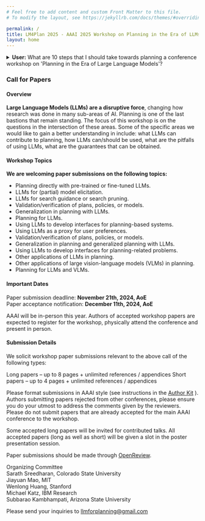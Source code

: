 ```yaml
---
# Feel free to add content and custom Front Matter to this file.
# To modify the layout, see https://jekyllrb.com/docs/themes/#overriding-theme-defaults

permalink: /
title: LM4Plan 2025 - AAAI 2025 Workshop on Planning in the Era of LLMs
layout: home
---
```


<details>
  <summary><strong>User:</strong> What are 10 steps that I should take towards planning a conference workshop on 'Planning in the Era of Large Language Models'?
  </summary>
 
<br>
 <strong>GPT4:</strong> Organizing a conference workshop on "Planning in the Era of Large Language Models" is an exciting endeavor. The topic is increasingly relevant, and there's a lot to consider both in terms of content and logistics. Here's a 10-step plan to get you started:

<br><br>Step 1: Clearly Define Objectives and Scope<br>
Start by identifying the objectives you want the workshop to achieve. Is it an academic forum, a practical skills-building workshop, or a networking event? The scope could range from ethical considerations to technical aspects, or could encompass all of these.

<br><br>Step 2: Identify Your Target Audience<br>
Who would benefit the most from your workshop? Academics, industry professionals, or students? The audience you target will inform many of your subsequent decisions, from speakers to the types of activities and presentations.

<br><br>Step 3: Assemble a Team<br>
Organizing a workshop is a complex task that usually requires a team. This may include co-chairs, volunteers, and administrative support. You'll need people to handle logistics, outreach, content creation, and day-of-event activities.

<br><br>Step 4: Secure Funding and Sponsorships<br>
The financial aspect is critical. You'll need to prepare a budget that includes venue costs, speakers' fees (if applicable), catering, equipment rentals, and marketing. Sponsorships can help cover some of these costs and add credibility to your event.

<br><br>Step 5: Decide on a Date and Location<br>
Choose a date that doesn't conflict with other major events in the same field. The location should be convenient for your target audience. Due to the global relevance of large language models, consider also offering a virtual participation option.

<br><br>Step 6: Call for Speakers and Topics<br>
Put out a call for papers or speakers, depending on the format of your workshop. You may also personally invite key figures in the field. Decide on the type of content you want (e.g., lectures, panel discussions, hands-on sessions).

<br><br>Step 7: Promote the Event<br>
Use social media, academic journals, and community outreach to promote the event. You could also partner with universities, companies, and online forums to get the word out.

<br><br>Step 8: Review Submissions and Confirm Speakers<br>
If you've called for papers or speaker proposals, you'll need a review process. This may involve peer reviews or an advisory committee. Confirm your speakers well in advance and provide them with any logistical information they may need.

<br><br>Step 9: Logistics and Rehearsal<br>
Prepare all the logistical details such as registration, badges, technical setup, and any workshop materials. If possible, do a dry run a day before the workshop to ensure that everything runs smoothly.

<br><br>Step 10: Conduct the Workshop and Collect Feedback<br>
On the day of the event, make sure you have a team to manage different aspects, from registration to managing Q&A sessions. After the event, send out surveys to collect feedback for future improvements.

<br><br>Remember to document the proceedings and share them with participants afterward, and perhaps consider publishing a summary or report to reach a wider audience and contribute to the field.

</details>


### Call for Papers



#### Overview

<p>
<strong>Large Language Models (LLMs) are a disruptive force</strong>, changing how research was done in many sub-areas of AI. Planning is one of the last bastions that remain standing. The focus of this workshop is on the questions in the intersection of these areas. Some of the specific areas we would like to gain a better understanding in include: what LLMs can contribute to planning, how LLMs can/should be used, what are the pitfalls of using LLMs, what are the guarantees that can be obtained.
</p>

#### Workshop Topics

<p>
<strong>We are welcoming paper submissions on the following topics:</strong>
</p>
<ul>
        <li>Planning directly with pre-trained or fine-tuned LLMs.</li>
        <li>LLMs for (partial) model elicitation.</li>
        <li>LLMs for search guidance or search pruning.</li>
        <li>Validation/verification of plans, policies, or models.</li> 
        <li>Generalization in planning with LLMs.</li>
        <li>Planning for LLMs.</li>
        <li>Using LLMs to develop interfaces for planning-based systems.</li>
        <li>Using LLMs as a proxy for user preferences.</li>
  <li> Validation/verification of plans, policies, or models.</li>
<li> Generalization in planning and generalized planning with LLMs.</li>
<li> Using LLMs to develop interfaces for planning-related problems.</li>
<li> Other applications of LLMs in planning.</li>
<li> Other applications of large vision-language models (VLMs) in planning.</li>
<li> Planning for LLMs and VLMs.</li>
</ul>



#### Important Dates
Paper submission deadline: **November 21th, 2024, AoE**  
Paper acceptance notification: **December 11th, 2024, AoE**  

AAAI will be in-person this year. Authors of accepted workshop papers are expected to register for the workshop, physically attend the conference and present in person.

#### Submission Details
We solicit workshop paper submissions relevant to the above call of the following types:

Long papers – up to 8 pages + unlimited references / appendices
Short papers – up to 4 pages + unlimited references / appendices

Please format submissions in AAAI style (see instructions in the [Author Kit](https://aaai.org/authorkit25) ). Authors submitting papers rejected from other conferences, please ensure you do your utmost to address the comments given by the reviewers. Please do not submit papers that are already accepted for the main AAAI conference to the workshop.

Some accepted long papers will be invited for contributed talks. All accepted papers (long as well as short) will be given a slot in the poster presentation session.


Paper submissions should be made through [OpenReview](https://openreview.net/group?id=AAAI.org/2025/Workshop/LM4Plan).

Organizing Committee  
Sarath Sreedharan,  Colorado State University  
Jiayuan Mao, MIT  
Wenlong Huang, Stanford  
Michael Katz, IBM Research  
Subbarao Kambhampati, Arizona State University  

Please send your inquiries to [llmforplanning@gmail.com](mailto:llmforplanning@gmail.com)

